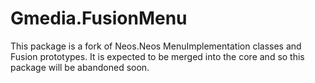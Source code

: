 # Gmedia.FusionMenu

This package is a fork of Neos.Neos MenuImplementation classes and Fusion prototypes.
It is expected to be merged into the core and so this package will be abandoned soon.

